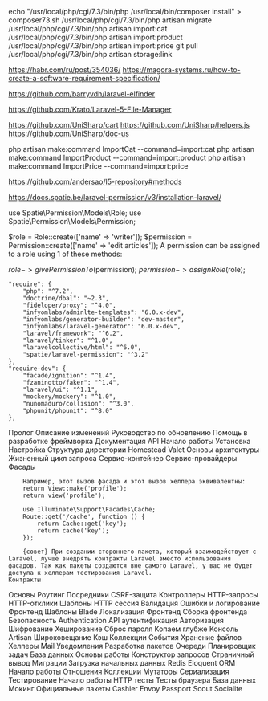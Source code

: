 echo "/usr/local/php/cgi/7.3/bin/php /usr/local/bin/composer install" > composer73.sh
/usr/local/php/cgi/7.3/bin/php artisan migrate
/usr/local/php/cgi/7.3/bin/php artisan import:cat
/usr/local/php/cgi/7.3/bin/php artisan import:product
/usr/local/php/cgi/7.3/bin/php artisan import:price
git pull
/usr/local/php/cgi/7.3/bin/php artisan storage:link



https://habr.com/ru/post/354036/
https://magora-systems.ru/how-to-create-a-software-requirement-specification/




https://github.com/barryvdh/laravel-elfinder

https://github.com/Krato/Laravel-5-File-Manager

https://github.com/UniSharp/cart
https://github.com/UniSharp/helpers.js
https://github.com/UniSharp/doc-us

php artisan make:command ImportCat --command=import:cat
php artisan make:command ImportProduct --command=import:product
php artisan make:command ImportPrice --command=import:price



https://github.com/andersao/l5-repository#methods


https://docs.spatie.be/laravel-permission/v3/installation-laravel/



use Spatie\Permission\Models\Role;
use Spatie\Permission\Models\Permission;

$role = Role::create(['name' => 'writer']);
$permission = Permission::create(['name' => 'edit articles']);
A permission can be assigned to a role using 1 of these methods:

$role->givePermissionTo($permission);
$permission->assignRole($role);


    "require": {
        "php": "^7.2",
        "doctrine/dbal": "~2.3",
        "fideloper/proxy": "^4.0",
        "infyomlabs/adminlte-templates": "6.0.x-dev",
        "infyomlabs/generator-builder": "dev-master",
        "infyomlabs/laravel-generator": "6.0.x-dev",
        "laravel/framework": "^6.2",
        "laravel/tinker": "^1.0",
        "laravelcollective/html": "^6.0",
        "spatie/laravel-permission": "^3.2"
    },
    "require-dev": {
        "facade/ignition": "^1.4",
        "fzaninotto/faker": "^1.4",
        "laravel/ui": "^1.1",
        "mockery/mockery": "^1.0",
        "nunomaduro/collision": "^3.0",
        "phpunit/phpunit": "^8.0"
    },


Пролог
    Описание изменений
    Руководство по обновлению
    Помощь в разработке фреймворка
    Документация API
Начало работы
    Установка
    Настройка
    Структура директории
    Homestead
    Valet
Основы архитектуры
    Жизненный цикл запроса
    Сервис-контейнер
    Сервис-провайдеры
    Фасады

        Например, этот вызов фасада и этот вызов хелпера эквивалентны:
        return View::make('profile');
        return view('profile');

        use Illuminate\Support\Facades\Cache;
        Route::get('/cache', function () {
            return Cache::get('key');
            return cache('key');
        });    

        {совет} При создании стороннего пакета, который взаимодействует с Laravel, лучше внедрять контракты Laravel вместо использования фасадов. Так как пакеты создаются вне самого Laravel, у вас не будет доступа к хелперам тестирования Laravel.
    Контракты
Основы
    Роутинг
    Посредники
    CSRF-защита
    Контроллеры
    HTTP-запросы
    HTTP-отклики
    Шаблоны
    HTTP сессия
    Валидация
    Ошибки и логирование
Фронтенд
    Шаблоны Blade
    Локализация
    Фронтенд
    Сборка фронтенда
Безопасность
    Authentication
    API аутентификация
    Авторизация
    Шифрование
    Хеширование
    Сброс пароля
Копаем глубже
Консоль Artisan
Широковещание
Кэш
Коллекции
События
Хранение файлов
Хелперы
Mail
Уведомления
Разработка пакетов
Очереди
Планировщик задач
База данных
Основы работы
Конструктор запросов
Страничный вывод
Миграции
Загрузка начальных данных
Redis
Eloquent ORM
Начало работы
Отношения
Коллекции
Мутаторы
Сериализация
Тестирование
Начало работы
HTTP тесты
Тесты браузера
База данных
Мокинг
Официальные пакеты
Cashier
Envoy
Passport
Scout
Socialite